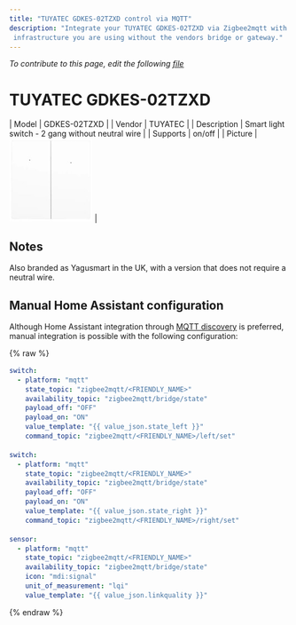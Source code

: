 ```yaml
---
title: "TUYATEC GDKES-02TZXD control via MQTT"
description: "Integrate your TUYATEC GDKES-02TZXD via Zigbee2mqtt with whatever smart home
 infrastructure you are using without the vendors bridge or gateway."
---
```


*To contribute to this page, edit the following
[file](https://github.com/Koenkk/zigbee2mqtt.io/blob/master/docs/devices/GDKES-02TZXD.md)*

# TUYATEC GDKES-02TZXD

| Model | GDKES-02TZXD  |
| Vendor  | TUYATEC  |
| Description | Smart light switch - 2 gang without neutral wire |
| Supports | on/off |
| Picture | ![TUYATEC GDKES-02TZXD](../images/devices/GDKES-02TZXD.jpg) |

## Notes

Also branded as Yagusmart in the UK, with a version that does not require a neutral wire.

## Manual Home Assistant configuration
Although Home Assistant integration through [MQTT discovery](../integration/home_assistant) is preferred,
manual integration is possible with the following configuration:


{% raw %}
```yaml
switch:
  - platform: "mqtt"
    state_topic: "zigbee2mqtt/<FRIENDLY_NAME>"
    availability_topic: "zigbee2mqtt/bridge/state"
    payload_off: "OFF"
    payload_on: "ON"
    value_template: "{{ value_json.state_left }}"
    command_topic: "zigbee2mqtt/<FRIENDLY_NAME>/left/set"

switch:
  - platform: "mqtt"
    state_topic: "zigbee2mqtt/<FRIENDLY_NAME>"
    availability_topic: "zigbee2mqtt/bridge/state"
    payload_off: "OFF"
    payload_on: "ON"
    value_template: "{{ value_json.state_right }}"
    command_topic: "zigbee2mqtt/<FRIENDLY_NAME>/right/set"

sensor:
  - platform: "mqtt"
    state_topic: "zigbee2mqtt/<FRIENDLY_NAME>"
    availability_topic: "zigbee2mqtt/bridge/state"
    icon: "mdi:signal"
    unit_of_measurement: "lqi"
    value_template: "{{ value_json.linkquality }}"
```
{% endraw %}


